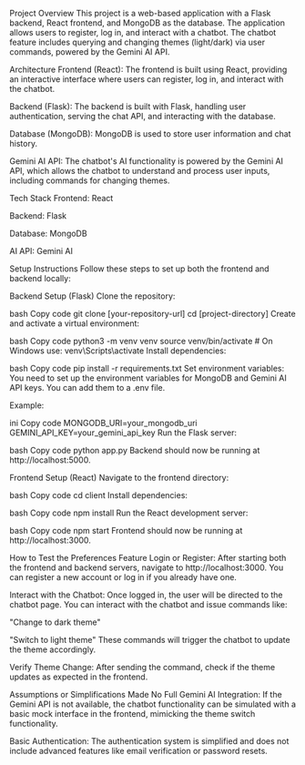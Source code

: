 Project Overview
This project is a web-based application with a Flask backend, React frontend, and MongoDB as the database. The application allows users to register, log in, and interact with a chatbot. The chatbot feature includes querying and changing themes (light/dark) via user commands, powered by the Gemini AI API.

Architecture
Frontend (React):
The frontend is built using React, providing an interactive interface where users can register, log in, and interact with the chatbot.

Backend (Flask):
The backend is built with Flask, handling user authentication, serving the chat API, and interacting with the database.

Database (MongoDB):
MongoDB is used to store user information and chat history.

Gemini AI API:
The chatbot's AI functionality is powered by the Gemini AI API, which allows the chatbot to understand and process user inputs, including commands for changing themes.

Tech Stack
Frontend: React

Backend: Flask

Database: MongoDB

AI API: Gemini AI

Setup Instructions
Follow these steps to set up both the frontend and backend locally:

Backend Setup (Flask)
Clone the repository:

bash
Copy code
git clone [your-repository-url]
cd [project-directory]
Create and activate a virtual environment:

bash
Copy code
python3 -m venv venv
source venv/bin/activate  # On Windows use: venv\Scripts\activate
Install dependencies:

bash
Copy code
pip install -r requirements.txt
Set environment variables: You need to set up the environment variables for MongoDB and Gemini AI API keys. You can add them to a .env file.

Example:

ini
Copy code
MONGODB_URI=your_mongodb_uri
GEMINI_API_KEY=your_gemini_api_key
Run the Flask server:

bash
Copy code
python app.py
Backend should now be running at http://localhost:5000.

Frontend Setup (React)
Navigate to the frontend directory:

bash
Copy code
cd client
Install dependencies:

bash
Copy code
npm install
Run the React development server:

bash
Copy code
npm start
Frontend should now be running at http://localhost:3000.

How to Test the Preferences Feature
Login or Register: After starting both the frontend and backend servers, navigate to http://localhost:3000. You can register a new account or log in if you already have one.

Interact with the Chatbot: Once logged in, the user will be directed to the chatbot page. You can interact with the chatbot and issue commands like:

"Change to dark theme"

"Switch to light theme" These commands will trigger the chatbot to update the theme accordingly.

Verify Theme Change: After sending the command, check if the theme updates as expected in the frontend.

Assumptions or Simplifications Made
No Full Gemini AI Integration: If the Gemini API is not available, the chatbot functionality can be simulated with a basic mock interface in the frontend, mimicking the theme switch functionality.

Basic Authentication: The authentication system is simplified and does not include advanced features like email verification or password resets.
